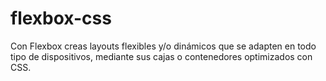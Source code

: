 flexbox-css
===========

Con Flexbox creas layouts flexibles y/o dinámicos que se adapten en todo tipo de dispositivos, mediante sus cajas o contenedores optimizados con CSS.
